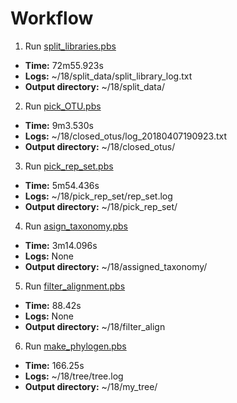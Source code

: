 # Workflow

1. Run [split_libraries.pbs](./scripts/split_libraries.pbs)
  * __Time:__ 72m55.923s
  * __Logs:__ ~/18/split_data/split_library_log.txt
  * __Output directory:__ ~/18/split_data/
2. Run [pick_OTU.pbs](./scripts/pick_OTU.pbs)
  * __Time:__ 9m3.530s
  * __Logs:__ ~/18/closed_otus/log_20180407190923.txt
  * __Output directory:__ ~/18/closed_otus/
3. Run [pick_rep_set.pbs](./scripts/pick_rep_set.pbs)
  * __Time:__ 5m54.436s
  * __Logs:__ ~/18/pick_rep_set/rep_set.log
  * __Output directory:__ ~/18/pick_rep_set/
4. Run [asign_taxonomy.pbs](./scripts/assign_taxonomy.pbs)
  * __Time:__ 3m14.096s
  * __Logs:__ None
  * __Output directory:__ ~/18/assigned_taxonomy/
5. Run [filter_alignment.pbs](./scripts/filter_alignment.pbs)
  * __Time:__ 88.42s
  * __Logs:__ None
  * __Output directory:__ ~/18/filter_align
6. Run [make_phylogen.pbs](./scripts/make_phylogen.pbs)
  * __Time:__ 166.25s
  * __Logs:__ ~/18/tree/tree.log
  * __Output directory:__ ~/18/my_tree/
